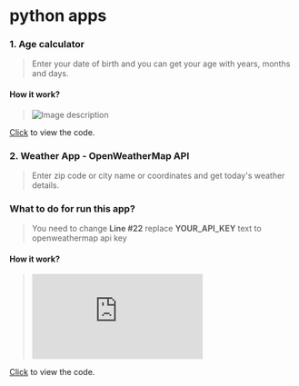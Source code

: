 # python apps
### 1. Age calculator
> Enter your date of birth and you can get your age with years, months and days.

#### How it work?
> ![Image description](https://github.com/larrydanny/python-apps/blob/master/images/age_calculator.gif)

[Click](https://github.com/larrydanny/python-apps/blob/master/age_calculator.py) to view the code.


### 2. Weather App - OpenWeatherMap API
> Enter zip code or city name or coordinates and get today's weather details.

### What to do for run this app?
> You need to change <b>Line #22</b> replace <b>YOUR_API_KEY</b> text to openweathermap api key

#### How it work?
> ![Image description](https://github.com/larrydanny/python-apps/blob/master/weather_app_open_weather_map_api.py)

[Click](https://github.com/larrydanny/python-apps/blob/master/weather_app_open_weather_map_api.py) to view the code.
